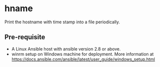 # hname
Print the hostname with time stamp into a file periodically.

## Pre-requisite
- A Linux Ansible host with ansible version 2.8 or above.
- winrm setup on Windows machine for deployment. More information at https://docs.ansible.com/ansible/latest/user_guide/windows_setup.html
